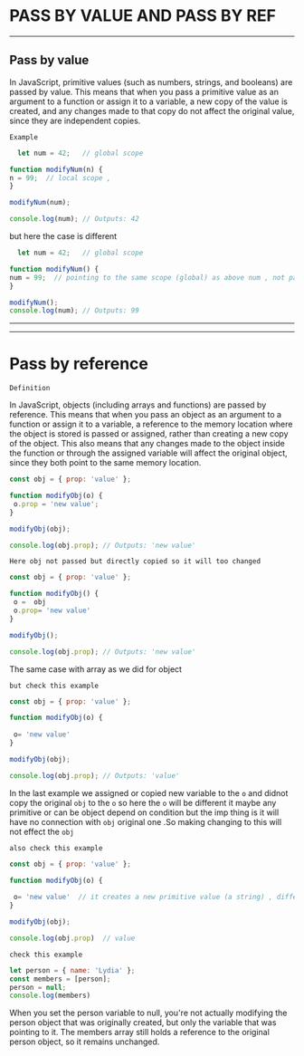 # PASS BY VALUE AND PASS BY REF
---
<p>

  ## Pass by value

In JavaScript, primitive values (such as numbers, strings, and booleans) are passed by value. This means that when you pass a primitive value as an argument to a function or assign it to a variable, a new copy of the value is created, and any changes made to that copy do not affect the original value, since they are independent copies.

`Example`

```javascript
  let num = 42;   // global scope 

function modifyNum(n) {
n = 99;  // local scope , 
}

modifyNum(num);

console.log(num); // Outputs: 42
```

but here the case is different 

```javascript
  let num = 42;   // global scope 

function modifyNum() {
num = 99;  // pointing to the same scope (global) as above num , not passed value , 
}

modifyNum();
console.log(num); // Outputs: 99
```
</p>

---
---

<p>

# Pass by reference

`Definition`

 In JavaScript, objects (including arrays and functions) are passed by reference. This means that when you pass an object as an argument to a function or assign it to a variable, a reference to the memory location where the object is stored is passed or assigned, rather than creating a new copy of the object. This also means that any changes made to the object inside the function or through the assigned variable will affect the original object, since they both point to the same memory location.
 
 ```javascript
 const obj = { prop: 'value' };

function modifyObj(o) {
  o.prop = 'new value';
}

modifyObj(obj);

console.log(obj.prop); // Outputs: 'new value'
```

`Here obj not passed but directly copied so it will too changed`

 ```javascript
 const obj = { prop: 'value' };

function modifyObj() {
  o =  obj
  o.prop= 'new value'
}

modifyObj();

console.log(obj.prop); // Outputs: 'new value'
```

The same case with array as we did for object

`but check this example`

```javascript
const obj = { prop: 'value' };

function modifyObj(o) {
 
 o= 'new value'
}

modifyObj(obj);

console.log(obj.prop); // Outputs: 'value'
```
In the last example we assigned or copied new variable to the `o` and didnot copy the original `obj` to the `o` so here the `o` will be different it maybe any primitive or can be object depend on condition but the imp thing is it will have no connection with `obj` original one .So making changing to this will not effect the `obj`

`also check this example`

```javascript
const obj = { prop: 'value' };

function modifyObj(o) {
 
 o= 'new value'  // it creates a new primitive value (a string) , different variable and different scope , and new variable is assigned so it will not changed original object
}

modifyObj(obj);

console.log(obj.prop)  // value
  ```
  
  
  
  
  
  `check this example`
  
  ```javascript 
  let person = { name: 'Lydia' };
const members = [person];
person = null;
console.log(members)
```

When you set the person variable to null, you're not actually modifying the person object that was originally created, but only the variable that was pointing to it. The members array still holds a reference to the original person object, so it remains unchanged.
  
</p>
  
  
```










